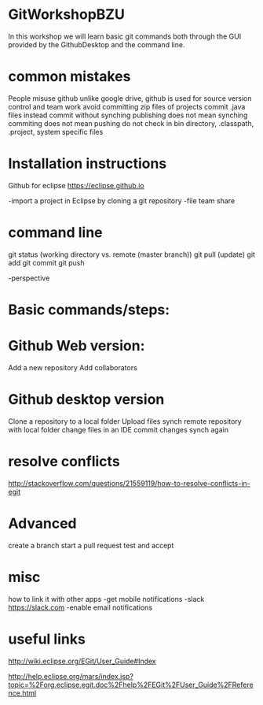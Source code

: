# GitWorkshopBZU
In this workshop we will learn basic git commands both through the GUI provided by the GithubDesktop and the command line.

# common mistakes
People misuse github
unlike google drive, github is used for source version control and team work
avoid committing zip files of projects commit .java files instead
commit without synching 
publishing does not mean synching
commiting does not mean pushing
do not check in bin directory, .classpath, .project, system specific files


# Installation instructions 
Github for eclipse
https://eclipse.github.io

-import a project in Eclipse by cloning a git repository 
-file team share

# command line
git status (working directory vs. remote (master branch))
git pull (update)
git add 
git commit
git push

-perspective
# Basic commands/steps:
# Github Web version:
Add a new repository
Add collaborators
# Github desktop version
Clone a repository to a local folder 
Upload files
synch remote repository with local folder
change files in an IDE 
commit changes
synch again

# resolve conflicts
http://stackoverflow.com/questions/21559119/how-to-resolve-conflicts-in-egit


# Advanced
create a branch
start a pull request
test and accept

# misc
how to link it with other apps
-get mobile notifications
-slack
https://slack.com
-enable email notifications

# useful links
http://wiki.eclipse.org/EGit/User_Guide#Index

http://help.eclipse.org/mars/index.jsp?topic=%2Forg.eclipse.egit.doc%2Fhelp%2FEGit%2FUser_Guide%2FReference.html

